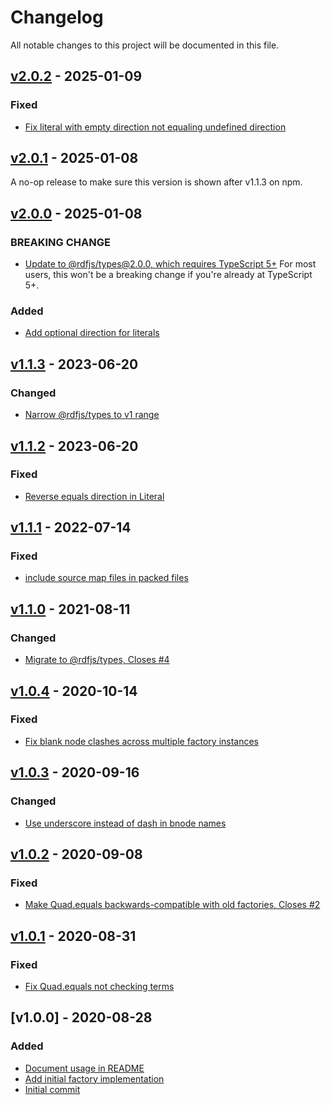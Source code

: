# Changelog
All notable changes to this project will be documented in this file.

<a name="v2.0.2"></a>
## [v2.0.2](https://github.com/rubensworks/rdf-data-factory.js/compare/v2.0.1...v2.0.2) - 2025-01-09

### Fixed
* [Fix literal with empty direction not equaling undefined direction](https://github.com/rubensworks/rdf-data-factory.js/commit/b01040d2d61f3e1abd2e0617685064e2885809f6)

<a name="v2.0.1"></a>
## [v2.0.1](https://github.com/rubensworks/rdf-data-factory.js/compare/v2.0.0...v2.0.1) - 2025-01-08

A no-op release to make sure this version is shown after v1.1.3 on npm.

<a name="v2.0.0"></a>
## [v2.0.0](https://github.com/rubensworks/rdf-data-factory.js/compare/v1.1.2...v2.0.0) - 2025-01-08

### BREAKING CHANGE
* [Update to @rdfjs/types@2.0.0, which requires TypeScript 5+](https://github.com/rubensworks/rdf-data-factory.js/commit/e3cfd5366d932bd5948cc4725bc2cd1baa133e18)
    For most users, this won't be a breaking change if you're already at TypeScript 5+.

### Added
* [Add optional direction for literals](https://github.com/rubensworks/rdf-data-factory.js/commit/332f7393a2ad3078d34eed79e87c4995d5fd1eb3)

<a name="v1.1.3"></a>
## [v1.1.3](https://github.com/rubensworks/rdf-data-factory.js/compare/v1.1.2...v1.1.3) - 2023-06-20

### Changed
* [Narrow @rdfjs/types to v1 range](https://github.com/rubensworks/rdf-data-factory.js/commit/85ec7a553ef4ab880cd6c01aa99dcbe4a28e4b95)

<a name="v1.1.2"></a>
## [v1.1.2](https://github.com/rubensworks/rdf-data-factory.js/compare/v1.1.1...v1.1.2) - 2023-06-20

### Fixed
* [Reverse equals direction in Literal](https://github.com/rubensworks/rdf-data-factory.js/commit/bd2ddf4b724c650ec58ce7d625a2b570bab4ca36)

<a name="v1.1.1"></a>
## [v1.1.1](https://github.com/rubensworks/rdf-data-factory.js/compare/v1.1.0...v1.1.1) - 2022-07-14

### Fixed
* [include source map files in packed files](https://github.com/rubensworks/rdf-data-factory.js/commit/d318ec06ce5ece452cee400717f4bd38b5641915)

<a name="v1.1.0"></a>
## [v1.1.0](https://github.com/rubensworks/rdf-data-factory.js/compare/v1.0.4...v1.1.0) - 2021-08-11

### Changed
* [Migrate to @rdfjs/types, Closes #4](https://github.com/rubensworks/rdf-data-factory.js/commit/5da60e2e649c4c53926398d714075fb356bed4db)

<a name="v1.0.4"></a>
## [v1.0.4](https://github.com/rubensworks/rdf-data-factory.js/compare/v1.0.3...v1.0.4) - 2020-10-14

### Fixed
* [Fix blank node clashes across multiple factory instances](https://github.com/rubensworks/rdf-data-factory.js/commit/ae8467f1cf14da78e643fdb5c31391d4d7751aa3)

<a name="v1.0.3"></a>
## [v1.0.3](https://github.com/rubensworks/rdf-data-factory.js/compare/v1.0.2...v1.0.3) - 2020-09-16

### Changed
* [Use underscore instead of dash in bnode names](https://github.com/rubensworks/rdf-data-factory.js/commit/c0ffe275482ad48d6805d895da765df37e664d02)

<a name="v1.0.2"></a>
## [v1.0.2](https://github.com/rubensworks/rdf-data-factory.js/compare/v1.0.1...v1.0.2) - 2020-09-08

### Fixed
* [Make Quad.equals backwards-compatible with old factories, Closes #2](https://github.com/rubensworks/rdf-data-factory.js/commit/d4e415d3fc7b340709624466129e7b28cbb30548)

<a name="v1.0.1"></a>
## [v1.0.1](https://github.com/rubensworks/rdf-data-factory.js/compare/v1.0.0...v1.0.1) - 2020-08-31

### Fixed
* [Fix Quad.equals not checking terms](https://github.com/rubensworks/rdf-data-factory.js/commit/b295f8ecaeb4a831f15cef1c351852b05701a1b3)

<a name="v1.0.0"></a>
## [v1.0.0] - 2020-08-28

### Added
* [Document usage in README](https://github.com/rubensworks/rdf-data-factory.js/commit/0333e51846c061da7f6f4abf476548f6f81f415f)
* [Add initial factory implementation](https://github.com/rubensworks/rdf-data-factory.js/commit/5a5eabc3762f5a93efad03fd525a1e72c07d9e7c)
* [Initial commit](https://github.com/rubensworks/rdf-data-factory.js/commit/508e36ed4d6baa3ff5329d820cee3d04cdb15532)

